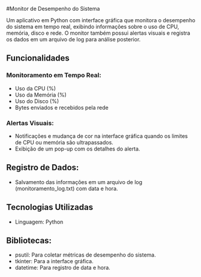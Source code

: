 #Monitor de Desempenho do Sistema

Um aplicativo em Python com interface gráfica que monitora o desempenho do sistema em tempo real, exibindo informações sobre o uso de CPU, memória, disco e rede. O monitor também possui alertas visuais e registra os dados em um arquivo de log para análise posterior.

## Funcionalidades
### Monitoramento em Tempo Real:

- Uso da CPU (%)
- Uso da Memória (%)
- Uso do Disco (%)
- Bytes enviados e recebidos pela rede

### Alertas Visuais:

- Notificações e mudança de cor na interface gráfica quando os limites de CPU ou memória são ultrapassados.
- Exibição de um pop-up com os detalhes do alerta.

## Registro de Dados:

- Salvamento das informações em um arquivo de log (monitoramento_log.txt) com data e hora.

## Tecnologias Utilizadas
- Linguagem: Python

## Bibliotecas:
- psutil: Para coletar métricas de desempenho do sistema.
- tkinter: Para a interface gráfica.
- datetime: Para registro de data e hora.
